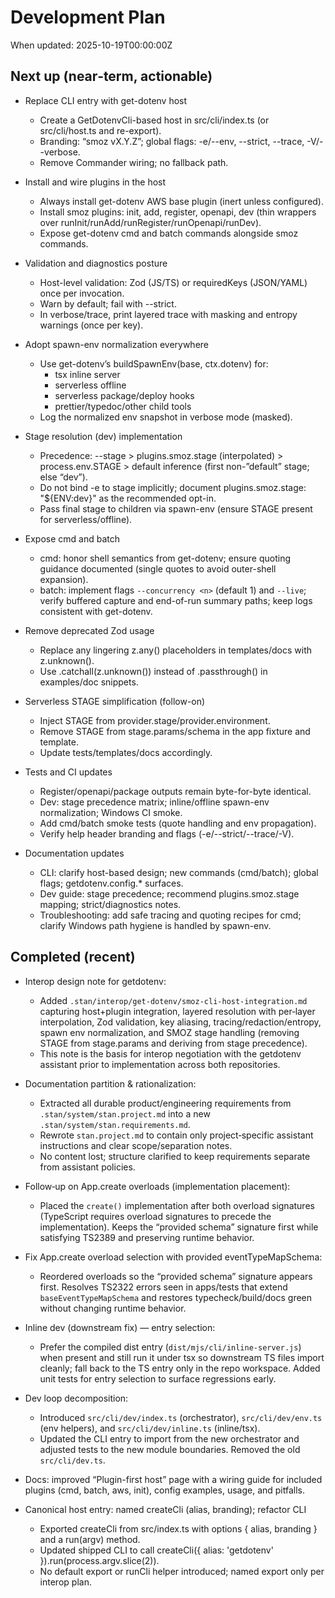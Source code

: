# Development Plan

When updated: 2025-10-19T00:00:00Z

## Next up (near‑term, actionable)

- Replace CLI entry with get-dotenv host
  - Create a GetDotenvCli-based host in src/cli/index.ts (or src/cli/host.ts and re-export).
  - Branding: “smoz vX.Y.Z”; global flags: -e/--env, --strict, --trace, -V/--verbose.
  - Remove Commander wiring; no fallback path.

- Install and wire plugins in the host
  - Always install get-dotenv AWS base plugin (inert unless configured).
  - Install smoz plugins: init, add, register, openapi, dev (thin wrappers over runInit/runAdd/runRegister/runOpenapi/runDev).
  - Expose get-dotenv cmd and batch commands alongside smoz commands.

- Validation and diagnostics posture
  - Host-level validation: Zod (JS/TS) or requiredKeys (JSON/YAML) once per invocation.
  - Warn by default; fail with --strict.
  - In verbose/trace, print layered trace with masking and entropy warnings (once per key).

- Adopt spawn-env normalization everywhere
  - Use get-dotenv’s buildSpawnEnv(base, ctx.dotenv) for:
    - tsx inline server
    - serverless offline
    - serverless package/deploy hooks
    - prettier/typedoc/other child tools
  - Log the normalized env snapshot in verbose mode (masked).

- Stage resolution (dev) implementation
  - Precedence: --stage > plugins.smoz.stage (interpolated) > process.env.STAGE > default inference (first non-”default” stage; else “dev”).
  - Do not bind -e to stage implicitly; document plugins.smoz.stage: "${ENV:dev}" as the recommended opt-in.
  - Pass final stage to children via spawn-env (ensure STAGE present for serverless/offline).

- Expose cmd and batch
  - cmd: honor shell semantics from get-dotenv; ensure quoting guidance documented (single quotes to avoid outer-shell expansion).
  - batch: implement flags `--concurrency <n>` (default 1) and `--live`; verify buffered capture and end-of-run summary paths; keep logs consistent with get-dotenv.

- Remove deprecated Zod usage
  - Replace any lingering z.any() placeholders in templates/docs with z.unknown().
  - Use .catchall(z.unknown()) instead of .passthrough() in examples/doc snippets.

- Serverless STAGE simplification (follow-on)
  - Inject STAGE from provider.stage/provider.environment.
  - Remove STAGE from stage.params/schema in the app fixture and template.
  - Update tests/templates/docs accordingly.

- Tests and CI updates
  - Register/openapi/package outputs remain byte-for-byte identical.
  - Dev: stage precedence matrix; inline/offline spawn-env normalization; Windows CI smoke.
  - Add cmd/batch smoke tests (quote handling and env propagation).
  - Verify help header branding and flags (-e/--strict/--trace/-V).

- Documentation updates
  - CLI: clarify host-based design; new commands (cmd/batch); global flags; getdotenv.config.\* surfaces.
  - Dev guide: stage precedence; recommend plugins.smoz.stage mapping; strict/diagnostics notes.
  - Troubleshooting: add safe tracing and quoting recipes for cmd; clarify Windows path hygiene is handled by spawn-env.

## Completed (recent)

- Interop design note for getdotenv:
  - Added `.stan/interop/get-dotenv/smoz-cli-host-integration.md` capturing host+plugin
    integration, layered resolution with per‑layer interpolation, Zod validation,
    key aliasing, tracing/redaction/entropy, spawn env normalization, and SMOZ
    stage handling (removing STAGE from stage.params and deriving from stage precedence).
  - This note is the basis for interop negotiation with the getdotenv assistant prior
    to implementation across both repositories.

- Documentation partition & rationalization:
  - Extracted all durable product/engineering requirements from
    `.stan/system/stan.project.md` into a new `.stan/system/stan.requirements.md`.
  - Rewrote `stan.project.md` to contain only project‑specific assistant
    instructions and clear scope/separation notes.
  - No content lost; structure clarified to keep requirements separate from assistant policies.

- Follow‑up on App.create overloads (implementation placement):
  - Placed the `create()` implementation after both overload signatures (TypeScript
    requires overload signatures to precede the implementation). Keeps the “provided
    schema” signature first while satisfying TS2389 and preserving runtime behavior.

- Fix App.create overload selection with provided eventTypeMapSchema:
  - Reordered overloads so the “provided schema” signature appears first. Resolves
    TS2322 errors seen in apps/tests that extend `baseEventTypeMapSchema` and restores
    typecheck/build/docs green without changing runtime behavior.

- Inline dev (downstream fix) — entry selection:
  - Prefer the compiled dist entry (`dist/mjs/cli/inline-server.js`) when present and
    still run it under tsx so downstream TS files import cleanly; fall back to the TS
    entry only in the repo workspace. Added unit tests for entry selection to surface
    regressions early.

- Dev loop decomposition:
  - Introduced `src/cli/dev/index.ts` (orchestrator), `src/cli/dev/env.ts` (env
    helpers), and `src/cli/dev/inline.ts` (inline/tsx).
  - Updated the CLI entry to import from the new orchestrator and adjusted tests to
    the new module boundaries. Removed the old `src/cli/dev.ts`.

- Docs: improved “Plugin-first host” page with a wiring guide for included plugins (cmd, batch, aws, init), config examples, usage, and pitfalls.

- Canonical host entry: named createCli (alias, branding); refactor CLI
  - Exported createCli from src/index.ts with options { alias, branding } and a run(argv) method.
  - Updated shipped CLI to call createCli({ alias: 'getdotenv' }).run(process.argv.slice(2)).
  - No default export or runCli helper introduced; named export only per interop plan.
